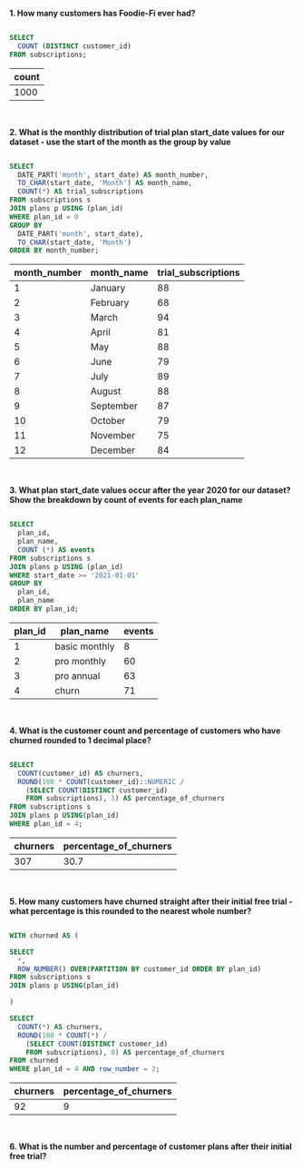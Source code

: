 **1. How many customers has Foodie-Fi ever had?**

```` sql

SELECT 
  COUNT (DISTINCT customer_id)
FROM subscriptions; 

````

| count |
| ----- |
| 1000  |

<br/>

**2. What is the monthly distribution of trial plan start_date values for our dataset - use the start of the month as the group by value**

```` sql

SELECT 
  DATE_PART('month', start_date) AS month_number, 
  TO_CHAR(start_date, 'Month') AS month_name,
  COUNT(*) AS trial_subscriptions
FROM subscriptions s
JOIN plans p USING (plan_id)
WHERE plan_id = 0
GROUP BY 
  DATE_PART('month', start_date), 
  TO_CHAR(start_date, 'Month')
ORDER BY month_number;

````

| month_number | month_name | trial_subscriptions |
| ------------ | ---------- | ------------------- |
| 1            | January    | 88                  |
| 2            | February   | 68                  |
| 3            | March      | 94                  |
| 4            | April      | 81                  |
| 5            | May        | 88                  |
| 6            | June       | 79                  |
| 7            | July       | 89                  |
| 8            | August     | 88                  |
| 9            | September  | 87                  |
| 10           | October    | 79                  |
| 11           | November   | 75                  |
| 12           | December   | 84                  |

<br/>

**3. What plan start_date values occur after the year 2020 for our dataset? Show the breakdown by count of events for each plan_name**

```` sql

SELECT 
  plan_id, 
  plan_name,
  COUNT (*) AS events
FROM subscriptions s
JOIN plans p USING (plan_id)
WHERE start_date >= '2021-01-01'
GROUP BY 
  plan_id, 
  plan_name
ORDER BY plan_id;

````

| plan_id | plan_name     | events |
| ------- | ------------- | ------ |
| 1       | basic monthly | 8      |
| 2       | pro monthly   | 60     |
| 3       | pro annual    | 63     |
| 4       | churn         | 71     |

<br/>

**4. What is the customer count and percentage of customers who have churned rounded to 1 decimal place?**

```` sql

SELECT 
  COUNT(customer_id) AS churners,
  ROUND(100 * COUNT(customer_id)::NUMERIC / 
    (SELECT COUNT(DISTINCT customer_id)
    FROM subscriptions), 1) AS percentage_of_churners
FROM subscriptions s
JOIN plans p USING(plan_id)
WHERE plan_id = 4;

````

| churners | percentage_of_churners |
| -------- | ---------------------- |
| 307      | 30.7                   |

<br/>

**5. How many customers have churned straight after their initial free trial - what percentage is this rounded to the nearest whole number?**

```` sql

WITH churned AS (

SELECT 
  *,  
  ROW_NUMBER() OVER(PARTITION BY customer_id ORDER BY plan_id)
FROM subscriptions s
JOIN plans p USING(plan_id)

)

SELECT 
  COUNT(*) AS churners,
  ROUND(100 * COUNT(*) / 
    (SELECT COUNT(DISTINCT customer_id) 
    FROM subscriptions), 0) AS percentage_of_churners
FROM churned
WHERE plan_id = 4 AND row_number = 2;

````

| churners | percentage_of_churners |
| -------- | ---------------------- |
| 92       | 9                      |

<br/>

**6. What is the number and percentage of customer plans after their initial free trial?**
